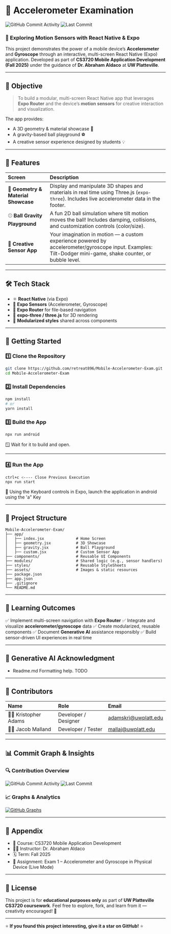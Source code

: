 # 📱 Accelerometer Examination
 ![GitHub Commit Activity](https://img.shields.io/github/commit-activity/m/retreat896/Mobile-Accelerometer-Exam?color=blue&logo=github) ![Last Commit](https://img.shields.io/github/last-commit/retreat896/Mobile-Accelerometer-Exam?color=green)

### 🧭 Exploring Motion Sensors with React Native & Expo


This project demonstrates the power of a mobile device’s **Accelerometer** and **Gyroscope** through an interactive, multi-screen React Native (Expo) application. Developed as part of **CS3720 Mobile Application Development (Fall 2025)** under the guidance of **Dr. Abraham Aldaco** at **UW Platteville**.


---

## 🎯 Objective

> To build a modular, multi-screen React Native app that leverages **Expo Router** and the device’s **motion sensors** for creative interaction and visualization.

The app provides:

* A 3D geometry & material showcase 🎨
* A gravity-based ball playground ⚽
* A creative sensor experience designed by students 💡


---

## 🧩 Features

| Screen | Description |
|:---|:---|
| 🧱 **Geometry & Material Showcase** | Display and manipulate 3D shapes and materials in real time using Three.js (`expo-three`). Includes live accelerometer data in the footer. |
| ⚾ **Ball Gravity Playground** | A fun 2D ball simulation where tilt motion moves the ball! Includes damping, collisions, and customization controls (color/size). |
| 🧠 **Creative Sensor App** | Your imagination in motion — a custom experience powered by accelerometer/gyroscope input. Examples: Tilt-Dodger mini-game, shake counter, or bubble level. |


---

## 🛠️ Tech Stack

* ⚛️ **React Native** (via Expo)
* 🧭 **Expo Sensors** (Accelerometer, Gyroscope)
* 🧩 **Expo Router** for file-based navigation
* 🎨 **expo-three / three.js** for 3D rendering
* 💅 **Modularized styles** shared across components


---

## 🚀 Getting Started

### 1️⃣ Clone the Repository

```bash
git clone https://github.com/retreat896/Mobile-Accelerometer-Exam.git
cd Mobile-Accelerometer-Exam
```

### 2️⃣ Install Dependencies

```bash
npm install
# or
yarn install
```

### 3️⃣ Build the App

```bash
npx run android
```

🪟 Wait for it to build and open.


---

### 4️⃣ Run the App

```bash
ctrl+c <---- Close Previous Execution
npx run start
```

📱 Using the Keyboard controls in Expo, launch the application in android using the 'a" Key


---

## 📂 Project Structure

```
Mobile-Accelerometer-Exam/
├── app/
│   ├── index.jsx              # Home Screen
│   ├── geometry.jsx           # 3D Showcase
│   ├── gravity.jsx            # Ball Playground
│   ├── custom.jsx             # Custom Sensor App
├── components/                # Reusable UI Components
├── modules/                   # Shared logic (e.g., sensor handlers)
├── styles/                    # Reusable StyleSheets
├── assets/                    # Images & static resources
├── package.json
├── app.json
├── .gitignore
└── README.md
```


---

## 🧠 Learning Outcomes

✅ Implement multi-screen navigation with **Expo Router**
✅ Integrate and visualize **accelerometer/gyroscope** data
✅ Create modularized, reusable components
✅ Document **Generative AI** assistance responsibly
✅ Build sensor-driven UI experiences in real time


---

## 🤖 Generative AI Acknowledgment

* Readme.md Formatting help.
  TODO


---

## 🤝 Contributors

| Name | Role | Email |
|:---|:---|:---|
| 👩‍💻 Kristopher Adams | Developer / Designer | [adamskri@uwplatt.edu](mailto:adamskri@uwplatt.edu) |
| 👨‍💻 Jacob Malland | Developer / Tester | [mallaj@uwplatt.edu](mailto:mallaj@uwplatt.edu) |


---

## 📊 Commit Graph & Insights

### 🔍 Contribution Overview

 ![GitHub Commit Activity](https://img.shields.io/github/commit-activity/m/retreat896/Mobile-Accelerometer-Exam?color=blue&logo=github) ![Last Commit](https://img.shields.io/github/last-commit/retreat896/Mobile-Accelerometer-Exam?color=green)

### 📈 Graphs & Analytics

[ ![GitHub Graphs](https://github-readme-activity-graph.vercel.app/graph?username=retreat896&repo=Mobile-Accelerometer-Exam&theme=react-dark)](https://github.com/retreat896/Mobile-Accelerometer-Exam)


---

## 🧾 Appendix

* 📘 Course: CS3720 Mobile Application Development
* 🧑‍🏫 Instructor: Dr. Abraham Aldaco
* 🗓️ Term: Fall 2025
* 🧩 Assignment: Exam 1 – Accelerometer and Gyroscope in Physical Device (Live Mode)


---

## 🏁 License

This project is for **educational purposes only** as part of **UW Platteville CS3720 coursework**.
Feel free to explore, fork, and learn from it — creativity encouraged! 🚀


---

⭐ **If you found this project interesting, give it a star on GitHub!** ⭐